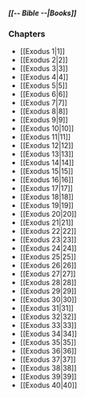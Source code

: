 ##### *[[-- Bible --|Books]]*

### Chapters
- [[Exodus 1|1]]
- [[Exodus 2|2]]
- [[Exodus 3|3]]
- [[Exodus 4|4]]
- [[Exodus 5|5]]
- [[Exodus 6|6]]
- [[Exodus 7|7]]
- [[Exodus 8|8]]
- [[Exodus 9|9]]
- [[Exodus 10|10]]
- [[Exodus 11|11]]
- [[Exodus 12|12]]
- [[Exodus 13|13]]
- [[Exodus 14|14]]
- [[Exodus 15|15]]
- [[Exodus 16|16]]
- [[Exodus 17|17]]
- [[Exodus 18|18]]
- [[Exodus 19|19]]
- [[Exodus 20|20]]
- [[Exodus 21|21]]
- [[Exodus 22|22]]
- [[Exodus 23|23]]
- [[Exodus 24|24]]
- [[Exodus 25|25]]
- [[Exodus 26|26]]
- [[Exodus 27|27]]
- [[Exodus 28|28]]
- [[Exodus 29|29]]
- [[Exodus 30|30]]
- [[Exodus 31|31]]
- [[Exodus 32|32]]
- [[Exodus 33|33]]
- [[Exodus 34|34]]
- [[Exodus 35|35]]
- [[Exodus 36|36]]
- [[Exodus 37|37]]
- [[Exodus 38|38]]
- [[Exodus 39|39]]
- [[Exodus 40|40]]
